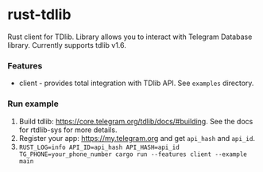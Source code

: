 # rust-tdlib
Rust client for TDlib.
Library allows you to interact with Telegram Database library.
Currently supports tdlib v1.6.

### Features
* client - provides total integration with TDlib API. See `examples` directory.

### Run example
1. Build tdlib: https://core.telegram.org/tdlib/docs/#building. See the docs for rtdlib-sys for more details.
2. Register your app: https://my.telegram.org and get `api_hash` and `api_id`.
3. `RUST_LOG=info API_ID=api_hash API_HASH=api_id TG_PHONE=your_phone_number cargo run --features client --example main`
